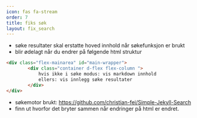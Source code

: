 ```yaml
---
icon: fas fa-stream
order: 7
title: fiks søk
layout: fix_search
---
```


- søke resultater skal erstatte hoved innhold når søkefunksjon er brukt
- blir ødelagt når du endrer på følgende html struktur

```html
<div class="flex-mainarea" id="main-wrapper">
        <div class="container d-flex flex-column ">
            hvis ikke i søke modus: vis markdown innhold
            ellers: vis innlegg søke resultater
        </div>
</div>
```

- søkemotor brukt: https://github.com/christian-fei/Simple-Jekyll-Search
- finn ut hvorfor det bryter sammen når endringer på html er endret.

